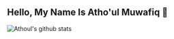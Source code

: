 
## Hello, My Name Is **Atho'ul Muwafiq** 👋 

![Athoul's github stats](https://github-readme-stats.vercel.app/api?username=athoulmuwafiq&show_icons=true&theme=flag-india&count_private=true)


